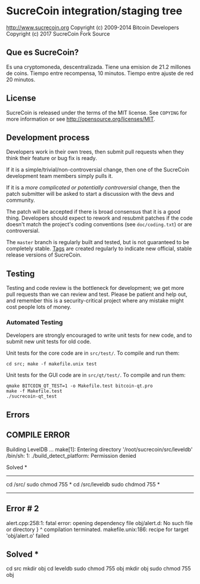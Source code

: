 SucreCoin integration/staging tree
================================
http://www.sucrecoin.org
Copyright (c) 2009-2014 Bitcoin Developers
Copyright (c) 2017 SucreCoin Fork Source

Que es SucreCoin?
----------------
Es una cryptomoneda, descentralizada. 
Tiene una emision de 21.2 millones de coins.
Tiempo entre recompensa, 10 minutos.
Tiempo entre ajuste de red 20 minutos. 

License
-------

SucreCoin is released under the terms of the MIT license. See `COPYING` for more
information or see http://opensource.org/licenses/MIT.

Development process
-------------------

Developers work in their own trees, then submit pull requests when they think
their feature or bug fix is ready.

If it is a simple/trivial/non-controversial change, then one of the SucreCoin
development team members simply pulls it.

If it is a *more complicated or potentially controversial* change, then the patch
submitter will be asked to start a discussion with the devs and community.

The patch will be accepted if there is broad consensus that it is a good thing.
Developers should expect to rework and resubmit patches if the code doesn't
match the project's coding conventions (see `doc/coding.txt`) or are
controversial.

The `master` branch is regularly built and tested, but is not guaranteed to be
completely stable. [Tags](https://github.com/sucrecoin-project/sucrecoin/tags) are created
regularly to indicate new official, stable release versions of SucreCoin.

Testing
-------

Testing and code review is the bottleneck for development; we get more pull
requests than we can review and test. Please be patient and help out, and
remember this is a security-critical project where any mistake might cost people
lots of money.

### Automated Testing

Developers are strongly encouraged to write unit tests for new code, and to
submit new unit tests for old code.

Unit tests for the core code are in `src/test/`. To compile and run them:

    cd src; make -f makefile.unix test

Unit tests for the GUI code are in `src/qt/test/`. To compile and run them:

    qmake BITCOIN_QT_TEST=1 -o Makefile.test bitcoin-qt.pro
    make -f Makefile.test
    ./sucrecoin-qt_test
    
Errors
-------

COMPILE ERROR 
----------

Building LevelDB ...
make[1]: Entering directory '/root/sucrecoin/src/leveldb'
/bin/sh: 1: ./build_detect_platform: Permission denied

Solved * 
**************
cd /src/ 
sudo chmod 755 *
cd /src/leveldb
sudo chdmod 755 * 

----------
Error # 2 
----------

alert.cpp:258:1: fatal error: opening dependency file obj/alert.d: No such file or directory
 }
 ^
compilation terminated.
makefile.unix:186: recipe for target 'obj/alert.o' failed

Solved *
----------

cd src 
mkdir obj
cd leveldb
sudo chmod 755 obj
mkdir obj 
sudo chmod 755 obj 




